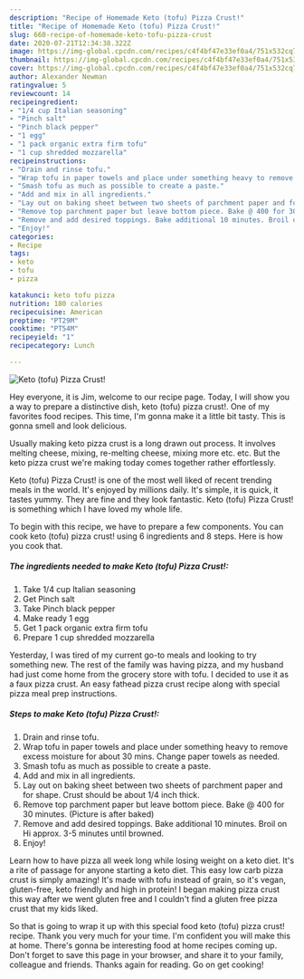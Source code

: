 ```yaml
---
description: "Recipe of Homemade Keto (tofu) Pizza Crust!"
title: "Recipe of Homemade Keto (tofu) Pizza Crust!"
slug: 660-recipe-of-homemade-keto-tofu-pizza-crust
date: 2020-07-21T12:34:38.322Z
image: https://img-global.cpcdn.com/recipes/c4f4bf47e33ef0a4/751x532cq70/keto-tofu-pizza-crust-recipe-main-photo.jpg
thumbnail: https://img-global.cpcdn.com/recipes/c4f4bf47e33ef0a4/751x532cq70/keto-tofu-pizza-crust-recipe-main-photo.jpg
cover: https://img-global.cpcdn.com/recipes/c4f4bf47e33ef0a4/751x532cq70/keto-tofu-pizza-crust-recipe-main-photo.jpg
author: Alexander Newman
ratingvalue: 5
reviewcount: 14
recipeingredient:
- "1/4 cup Italian seasoning"
- "Pinch salt"
- "Pinch black pepper"
- "1 egg"
- "1 pack organic extra firm tofu"
- "1 cup shredded mozzarella"
recipeinstructions:
- "Drain and rinse tofu."
- "Wrap tofu in paper towels and place under something heavy to remove excess moisture for about 30 mins. Change paper towels as needed."
- "Smash tofu as much as possible to create a paste."
- "Add and mix in all ingredients."
- "Lay out on baking sheet between two sheets of parchment paper and for shape. Crust should be about 1/4 inch thick."
- "Remove top parchment paper but leave bottom piece. Bake @ 400 for 30 minutes. (Picture is after baked)"
- "Remove and add desired toppings. Bake additional 10 minutes. Broil on Hi approx. 3-5 minutes until browned."
- "Enjoy!"
categories:
- Recipe
tags:
- keto
- tofu
- pizza

katakunci: keto tofu pizza 
nutrition: 180 calories
recipecuisine: American
preptime: "PT29M"
cooktime: "PT54M"
recipeyield: "1"
recipecategory: Lunch

---
```



![Keto (tofu) Pizza Crust!](https://img-global.cpcdn.com/recipes/c4f4bf47e33ef0a4/751x532cq70/keto-tofu-pizza-crust-recipe-main-photo.jpg)

Hey everyone, it is Jim, welcome to our recipe page. Today, I will show you a way to prepare a distinctive dish, keto (tofu) pizza crust!. One of my favorites food recipes. This time, I'm gonna make it a little bit tasty. This is gonna smell and look delicious.

Usually making keto pizza crust is a long drawn out process. It involves melting cheese, mixing, re-melting cheese, mixing more etc. etc. But the keto pizza crust we&#39;re making today comes together rather effortlessly.

Keto (tofu) Pizza Crust! is one of the most well liked of recent trending meals in the world. It's enjoyed by millions daily. It's simple, it is quick, it tastes yummy. They are fine and they look fantastic. Keto (tofu) Pizza Crust! is something which I have loved my whole life.


To begin with this recipe, we have to prepare a few components. You can cook keto (tofu) pizza crust! using 6 ingredients and 8 steps. Here is how you cook that.

<!--inarticleads1-->

##### The ingredients needed to make Keto (tofu) Pizza Crust!:

1. Take 1/4 cup Italian seasoning
1. Get Pinch salt
1. Take Pinch black pepper
1. Make ready 1 egg
1. Get 1 pack organic extra firm tofu
1. Prepare 1 cup shredded mozzarella


Yesterday, I was tired of my current go-to meals and looking to try something new. The rest of the family was having pizza, and my husband had just come home from the grocery store with tofu. I decided to use it as a faux pizza crust. An easy fathead pizza crust recipe along with special pizza meal prep instructions. 

<!--inarticleads2-->

##### Steps to make Keto (tofu) Pizza Crust!:

1. Drain and rinse tofu.
1. Wrap tofu in paper towels and place under something heavy to remove excess moisture for about 30 mins. Change paper towels as needed.
1. Smash tofu as much as possible to create a paste.
1. Add and mix in all ingredients.
1. Lay out on baking sheet between two sheets of parchment paper and for shape. Crust should be about 1/4 inch thick.
1. Remove top parchment paper but leave bottom piece. Bake @ 400 for 30 minutes. (Picture is after baked)
1. Remove and add desired toppings. Bake additional 10 minutes. Broil on Hi approx. 3-5 minutes until browned.
1. Enjoy!


Learn how to have pizza all week long while losing weight on a keto diet. It&#39;s a rite of passage for anyone starting a keto diet. This easy low carb pizza crust is simply amazing! It&#39;s made with tofu instead of grain, so it&#39;s vegan, gluten-free, keto friendly and high in protein! I began making pizza crust this way after we went gluten free and I couldn&#39;t find a gluten free pizza crust that my kids liked. 

So that is going to wrap it up with this special food keto (tofu) pizza crust! recipe. Thank you very much for your time. I'm confident you will make this at home. There's gonna be interesting food at home recipes coming up. Don't forget to save this page in your browser, and share it to your family, colleague and friends. Thanks again for reading. Go on get cooking!
